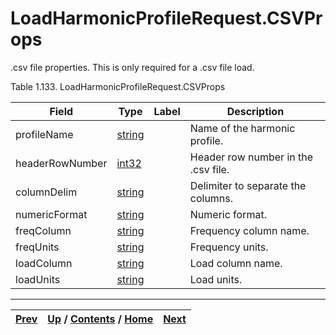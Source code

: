 # LoadHarmonicProfileRequest.CSVProps

.csv file properties. This is only required for a .csv file load.

Table 1.133. LoadHarmonicProfileRequest.CSVProps

Field| Type| Label| Description  
---|---|---|---  
profileName| [string](ch01s11.md "gRPC Scalar Value Types")|  | Name of the harmonic profile.  
headerRowNumber| [int32](ch01s11.md "gRPC Scalar Value Types")|  | Header row number in the .csv file.  
columnDelim| [string](ch01s11.md "gRPC Scalar Value Types")|  | Delimiter to separate the columns.  
numericFormat| [string](ch01s11.md "gRPC Scalar Value Types")|  | Numeric format.  
freqColumn| [string](ch01s11.md "gRPC Scalar Value Types")|  | Frequency column name.  
freqUnits| [string](ch01s11.md "gRPC Scalar Value Types")|  | Frequency units.  
loadColumn| [string](ch01s11.md "gRPC Scalar Value Types")|  | Load column name.  
loadUnits| [string](ch01s11.md "gRPC Scalar Value Types")|  | Load units.  
  
  

* * *

[Prev](ch01s06s27.md) | [Up](ch01s06s27.md) / [Contents](index.md) / [Home](../../index.htm)|  [Next](ch01s06s27s03.md)  
---|---|---


